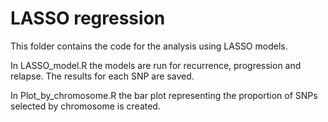 # LASSO regression

This folder contains the code for the analysis using LASSO models.

In LASSO_model.R the models are run for recurrence, progression and relapse. The results for each SNP are saved.

In Plot_by_chromosome.R the bar plot representing the proportion of SNPs selected by chromosome is created.
